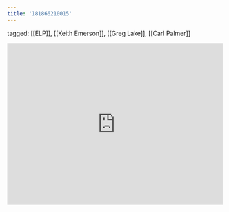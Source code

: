 ```yaml
---
title: '181866210015'
---
```

tagged: [[ELP]], [[Keith Emerson]], [[Greg Lake]], [[Carl Palmer]]
<iframe allow="accelerometer; autoplay; clipboard-write; encrypted-media; gyroscope; picture-in-picture" allowfullscreen="" frameborder="0" height="375" id="youtube_iframe" src="https://www.youtube.com/embed/Fn_1d_DUE08?feature=oembed&amp;enablejsapi=1&amp;origin=https://safe.txmblr.com&amp;wmode=opaque" width="500"></iframe>